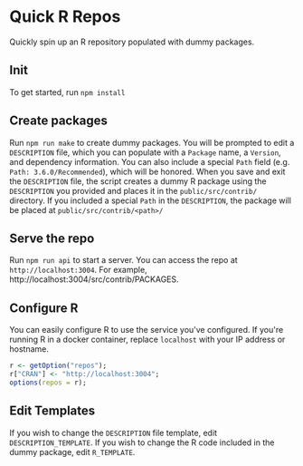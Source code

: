 # Quick R Repos

Quickly spin up an R repository populated with dummy packages.

## Init

To get started, run `npm install`

## Create packages

Run `npm run make` to create dummy packages. You will be prompted to edit a `DESCRIPTION` file,
which you can populate with a `Package` name, a `Version`, and dependency information. You can also
include a special `Path` field (e.g. `Path: 3.6.0/Recommended`), which will be honored. When you save
and exit the `DESCRIPTION` file, the script creates a dummy R package using the `DESCRIPTION` you 
provided and places it in the `public/src/contrib/` directory. If you included a special `Path` 
in the `DESCRIPTION`, the package will be placed at `public/src/contrib/<path>/`

## Serve the repo

Run `npm run api` to start a server. You can access the repo at `http://localhost:3004`. For example,
http://localhost:3004/src/contrib/PACKAGES.

## Configure R

You can easily configure R to use the service you've configured. If you're running R in a docker
container, replace `localhost` with your IP address or hostname.

```r
r <- getOption("repos");
r["CRAN"] <- "http://localhost:3004";
options(repos = r);
```

## Edit Templates

If you wish to change the `DESCRIPTION` file template, edit `DESCRIPTION_TEMPLATE`. If you wish
to change the R code included in the dummy package, edit `R_TEMPLATE`.
